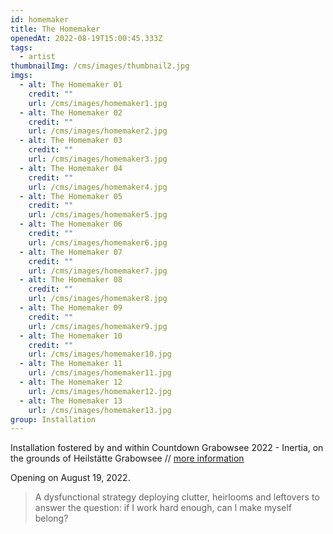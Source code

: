 ```yaml
---
id: homemaker
title: The Homemaker
openedAt: 2022-08-19T15:00:45.333Z
tags:
  - artist
thumbnailImg: /cms/images/thumbnail2.jpg
imgs:
  - alt: The Homemaker 01
    credit: ""
    url: /cms/images/homemaker1.jpg
  - alt: The Homemaker 02
    credit: ""
    url: /cms/images/homemaker2.jpg
  - alt: The Homemaker 03
    credit: ""
    url: /cms/images/homemaker3.jpg
  - alt: The Homemaker 04
    credit: ""
    url: /cms/images/homemaker4.jpg
  - alt: The Homemaker 05
    credit: ""
    url: /cms/images/homemaker5.jpg
  - alt: The Homemaker 06
    credit: ""
    url: /cms/images/homemaker6.jpg
  - alt: The Homemaker 07
    credit: ""
    url: /cms/images/homemaker7.jpg
  - alt: The Homemaker 08
    credit: ""
    url: /cms/images/homemaker8.jpg
  - alt: The Homemaker 09
    credit: ""
    url: /cms/images/homemaker9.jpg
  - alt: The Homemaker 10
    credit: ""
    url: /cms/images/homemaker10.jpg
  - alt: The Homemaker 11
    url: /cms/images/homemaker11.jpg
  - alt: The Homemaker 12
    url: /cms/images/homemaker12.jpg
  - alt: The Homemaker 13
    url: /cms/images/homemaker13.jpg
group: Installation
---
```

Installation fostered by and within Countdown Grabowsee 2022 - Inertia, on the grounds of Heilstätte Grabowsee // [more information](https://countdowngrabowsee.de/)

Opening on August 19,  2022.

> A dysfunctional strategy deploying clutter, heirlooms and leftovers to answer the question: if I work hard enough, can I make myself belong?